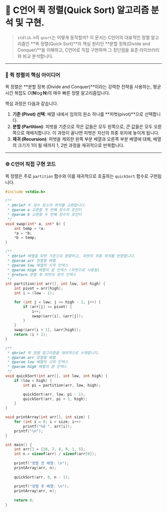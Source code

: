 # 🚀 C언어 퀵 정렬(Quick Sort) 알고리즘 분석 및 구현.

> `stdlib.h`의 `qsort`는 어떻게 동작할까? 이 문서는 C언어의 대표적인 정렬 알고리즘인 **퀵 정렬(Quick Sort)**의 핵심 원리인 **분할 정복(Divide and Conquer)**을 이해하고, C언어로 직접 구현하며 그 장단점을 표준 라이브러리와 비교 분석합니다.

---

### 🎯 퀵 정렬의 핵심 아이디어

퀵 정렬은 **분할 정복 (Divide and Conquer)**이라는 강력한 전략을 사용하는, 평균 시간 복잡도 $O(\mathbf{N} \log \mathbf{N})$의 매우 빠른 정렬 알고리즘입니다.

핵심 과정은 다음과 같습니다.

1.  **기준 (Pivot) 선택**: 배열 내에서 임의의 원소 하나를 **피벗(pivot)**으로 선택합니다.
2.  **분할 (Partition)**: 피벗을 기준으로 작은 값들은 모두 왼쪽으로, 큰 값들은 모두 오른쪽으로 재배치합니다. 이 과정이 끝나면 피벗은 자신의 최종 위치에 놓이게 됩니다.
3.  **재귀 (Recursion)**: 피벗을 제외한 왼쪽 부분 배열과 오른쪽 부분 배열에 대해, 배열의 크기가 1이 될 때까지 1, 2번 과정을 재귀적으로 반복합니다.



---

### ⚙️ C언어 직접 구현 코드

퀵 정렬은 주로 `partition` 함수와 이를 재귀적으로 호출하는 `quickSort` 함수로 구현됩니다.

```c
#include <stdio.h>

/**
 * @brief 두 정수 원소의 위치를 교환합니다.
 * @param a 교환할 첫 번째 정수의 포인터
 * @param b 교환할 두 번째 정수의 포인터
 */
void swap(int* a, int* b) {
    int temp = *a;
    *a = *b;
    *b = temp;
}

/**
 * @brief 배열을 피벗 기준으로 분할하고, 피벗의 최종 위치를 반환합니다.
 * @param arr 정렬할 배열
 * @param low 배열의 시작 인덱스
 * @param high 배열의 끝 인덱스 (피벗으로 사용됨)
 * @return 분할 후 피벗의 위치 인덱스
 */
int partition(int arr[], int low, int high) {
    int pivot = arr[high];
    int i = (low - 1);

    for (int j = low; j <= high - 1; j++) {
        if (arr[j] <= pivot) {
            i++;
            swap(&arr[i], &arr[j]);
        }
    }
    swap(&arr[i + 1], &arr[high]);
    return (i + 1);
}

/**
 * @brief 퀵 정렬 알고리즘을 재귀적으로 수행합니다.
 * @param arr 정렬할 배열
 * @param low 배열의 시작 인덱스
 * @param high 배열의 끝 인덱스
 */
void quickSort(int arr[], int low, int high) {
    if (low < high) {
        int pi = partition(arr, low, high);

        quickSort(arr, low, pi - 1);
        quickSort(arr, pi + 1, high);
    }
}

void printArray(int arr[], int size) {
    for (int i = 0; i < size; i++)
        printf("%d ", arr[i]);
    printf("\n");
}

int main() {
    int arr[] = {10, 7, 8, 9, 1, 5};
    int n = sizeof(arr) / sizeof(arr[0]);
    
    printf("정렬 전 배열: \n");
    printArray(arr, n);
    
    quickSort(arr, 0, n - 1);
    
    printf("정렬 후 배열: \n");
    printArray(arr, n);
    
    return 0;
}
